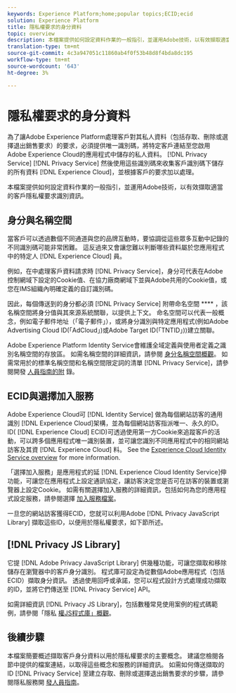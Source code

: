 ```yaml
---
keywords: Experience Platform;home;popular topics;ECID;ecid
solution: Experience Platform
title: 隱私權要求的身分資料
topic: overview
description: 本檔案提供如何設定資料作業的一般指引，並運用Adobe技術，以有效擷取適當的客戶隱私權要求識別資訊。
translation-type: tm+mt
source-git-commit: 4c3a947051c11860ab4f0f53b48d8f4bda8dc195
workflow-type: tm+mt
source-wordcount: '643'
ht-degree: 3%

---
```



# 隱私權要求的身分資料

為了讓Adobe Experience Platform處理客戶對其私人資料（包括存取、刪除或選擇退出銷售要求）的要求，必須提供唯一識別碼，將特定客戶連結至您啟用Adobe Experience Cloud的應用程式中儲存的私人資料。 [!DNL Privacy Service] [!DNL Privacy Service] 然後使用這些識別碼來收集客戶識別碼下儲存的所有資料 [!DNL Experience Cloud]，並根據客戶的要求加以處理。

本檔案提供如何設定資料作業的一般指引，並運用Adobe技術，以有效擷取適當的客戶隱私權要求識別資訊。

## 身分與名稱空間

當客戶可以透過數個不同通道與您的品牌互動時，要協調從這些眾多互動中記錄的不同識別碼可能非常困難。 這反過來又會讓您難以判斷哪些資料屬於您應用程式中的特定人 [!DNL Experience Cloud] 員。

例如，在中處理客戶資料請求時 [!DNL Privacy Service]，身分可代表在Adobe控制網域下設定的Cookie值、在協力廠商網域下並與Adobe共用的Cookie值，或您在IMS組織內明確定義的自訂識別碼。

因此，每個傳送到的身分都必須 [!DNL Privacy Service] 附帶命名空間 **** ，該名稱空間將身分值與其來源系統關聯，以提供上下文。 命名空間可以代表一般概念，例如電子郵件地址（「電子郵件」），或將身分識別與特定應用程式(例如Adobe Advertising Cloud ID(「AdCloud」)或Adobe Target ID(「TNTID」))建立關聯。

Adobe Experience Platform Identity Service會維護全域定義與使用者定義之識別名稱空間的存放區。 如需名稱空間的詳細資訊，請參閱 [身分名稱空間概觀](../identity-service/namespaces.md)。 如需常用於的標準名稱空間和名稱空間限定詞的清單 [!DNL Privacy Service]，請參閱開發 [人員指南的附](api/appendix.md) 錄。

## ECID與選擇加入服務

Adobe Experience Cloud可 [!DNL Identity Service] 做為每個網站訪客的通用識別 [!DNL Experience Cloud]架構，並為每個網站訪客指派唯一、永久的ID。 ID( [!DNL Experience Cloud] ECID)可透過使用第一方Cookie來追蹤客戶的活動，可以跨多個應用程式唯一識別裝置，並可讓您識別不同應用程式中的相同網站訪客及其資 [!DNL Experience Cloud] 料。 See the [Experience Cloud Identity Service overview](https://docs.adobe.com/content/help/zh-Hant/id-service/using/intro/overview.html) for more information.

「選擇加入服務」是應用程式的延 [!DNL Experience Cloud Identity Service]伸功能，可讓您在應用程式上設定通訊協定，讓訪客決定您是否可在訪客的裝置或瀏覽器上設定Cookie。 如需有關選擇加入服務的詳細資訊，包括如何為您的應用程式設定服務，請參閱選擇 [加入服務檔案](https://docs.adobe.com/content/help/zh-Hant/id-service/using/implementation/opt-in-service/optin-overview.html)。

一旦您的網站訪客獲得ECID，您就可以利用Adobe [!DNL Privacy JavaScript Library] 擷取這些ID，以便用於隱私權要求，如下節所述。

## [!DNL Privacy JS Library]

它提 [!DNL Adobe Privacy JavaScript Library] 供幾種功能，可讓您擷取和移除儲存在瀏覽器中的客戶身分識別。 程式庫可設定為從數個Adobe應用程式（包括ECID）擷取身分資訊。 透過使用回呼或承諾，您可以程式設計方式處理成功擷取的ID，並將它們傳送至 [!DNL Privacy Service] API。

如需詳細資訊 [!DNL Privacy JS Library]，包括數種常見使用案例的程式碼範例，請參閱「隱私 [權JS程式庫」概觀](js-library.md)。

## 後續步驟

本檔案簡要概述擷取客戶身分資料以用於隱私權要求的主要概念。 建議您檢閱各節中提供的檔案連結，以取得這些概念和服務的詳細資訊。 如需如何傳送擷取的ID [!DNL Privacy Service] 至建立存取、刪除或選擇退出銷售要求的步驟，請參閱隱私服務開 [發人員指南](api/getting-started.md)。
